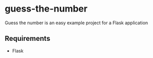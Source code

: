 # guess-the-number
Guess the number is an easy example project for a Flask application

## Requirements
- Flask